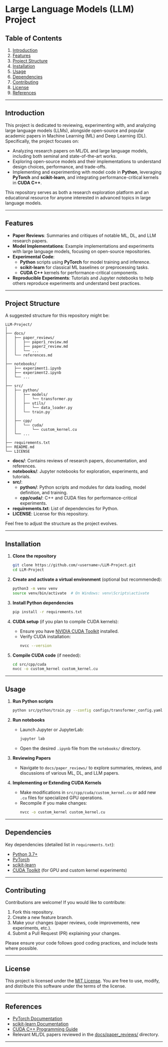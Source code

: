 # Large Language Models (LLM) Project

## Table of Contents
1. [Introduction](#introduction)  
2. [Features](#features)  
3. [Project Structure](#project-structure)  
4. [Installation](#installation)  
5. [Usage](#usage)  
6. [Dependencies](#dependencies)  
7. [Contributing](#contributing)  
8. [License](#license)  
9. [References](#references)

---

## Introduction
This project is dedicated to reviewing, experimenting with, and analyzing large language models (LLMs), alongside open-source and popular academic papers in Machine Learning (ML) and Deep Learning (DL). Specifically, the project focuses on:

- Analyzing research papers on ML/DL and large language models, including both seminal and state-of-the-art works.  
- Exploring open-source models and their implementations to understand design choices, performance, and trade-offs.  
- Implementing and experimenting with model code in **Python**, leveraging **PyTorch** and **scikit-learn**, and integrating performance-critical kernels in **CUDA C++**.

This repository serves as both a research exploration platform and an educational resource for anyone interested in advanced topics in large language models.

---

## Features
- **Paper Reviews**: Summaries and critiques of notable ML, DL, and LLM research papers.  
- **Model Implementations**: Example implementations and experiments with large language models, focusing on open-source repositories.  
- **Experimental Code**:  
  - **Python** scripts using **PyTorch** for model training and inference.  
  - **scikit-learn** for classical ML baselines or preprocessing tasks.  
  - **CUDA C++** kernels for performance-critical components.  
- **Reproducible Experiments**: Tutorials and Jupyter notebooks to help others reproduce experiments and understand best practices.

---

## Project Structure
A suggested structure for this repository might be:

```
LLM-Project/
│
├── docs/
│   ├── paper_reviews/
│   │   ├── paper1_review.md
│   │   ├── paper2_review.md
│   │   └── ...
│   └── references.md
│
├── notebooks/
│   ├── experiment1.ipynb
│   ├── experiment2.ipynb
│   └── ...
│
├── src/
│   ├── python/
│   │   ├── models/
│   │   │   └── transformer.py
│   │   ├── utils/
│   │   │   └── data_loader.py
│   │   └── train.py
│   │
│   ├── cpp/
│   │   └── cuda/
│   │       └── custom_kernel.cu
│   └── ...
│
├── requirements.txt
├── README.md
└── LICENSE
```

- **docs/**: Contains reviews of research papers, documentation, and references.  
- **notebooks/**: Jupyter notebooks for exploration, experiments, and tutorials.  
- **src/**:  
  - **python/**: Python scripts and modules for data loading, model definition, and training.  
  - **cpp/cuda/**: C++ and CUDA files for performance-critical experiments.  
- **requirements.txt**: List of dependencies for Python.  
- **LICENSE**: License for this repository.

Feel free to adjust the structure as the project evolves.

---

## Installation

1. **Clone the repository**  
   ```bash
   git clone https://github.com/<username>/LLM-Project.git
   cd LLM-Project
   ```

2. **Create and activate a virtual environment** (optional but recommended):  
   ```bash
   python3 -m venv venv
   source venv/bin/activate  # On Windows: venv\Scripts\activate
   ```

3. **Install Python dependencies**  
   ```bash
   pip install -r requirements.txt
   ```

4. **CUDA setup** (if you plan to compile CUDA kernels):  
   - Ensure you have [NVIDIA CUDA Toolkit](https://developer.nvidia.com/cuda-toolkit) installed.  
   - Verify CUDA installation:
     ```bash
     nvcc --version
     ```

5. **Compile CUDA code** (if needed):  
   ```bash
   cd src/cpp/cuda
   nvcc -o custom_kernel custom_kernel.cu
   ```

---

## Usage

1. **Run Python scripts**  
   ```bash
   python src/python/train.py --config configs/transformer_config.yaml
   ```

2. **Run notebooks**  
   - Launch Jupyter or JupyterLab:
     ```bash
     jupyter lab
     ```
   - Open the desired `.ipynb` file from the `notebooks/` directory.

3. **Reviewing Papers**  
   - Navigate to `docs/paper_reviews/` to explore summaries, reviews, and discussions of various ML, DL, and LLM papers.

4. **Implementing or Extending CUDA Kernels**  
   - Make modifications in `src/cpp/cuda/custom_kernel.cu` or add new `.cu` files for specialized GPU operations.  
   - Recompile if you make changes:
     ```bash
     nvcc -o custom_kernel custom_kernel.cu
     ```

---

## Dependencies
Key dependencies (detailed list in `requirements.txt`):
- [Python 3.7+](https://www.python.org/downloads/)  
- [PyTorch](https://pytorch.org/)  
- [scikit-learn](https://scikit-learn.org/)  
- [CUDA Toolkit](https://developer.nvidia.com/cuda-toolkit) (for GPU and custom kernel experiments)

---

## Contributing
Contributions are welcome! If you would like to contribute:

1. Fork this repository.  
2. Create a new feature branch.  
3. Make your changes (paper reviews, code improvements, new experiments, etc.).  
4. Submit a Pull Request (PR) explaining your changes.

Please ensure your code follows good coding practices, and include tests where possible.

---

## License
This project is licensed under the [MIT License](LICENSE). You are free to use, modify, and distribute this software under the terms of the license.

---

## References
- [PyTorch Documentation](https://pytorch.org/docs/stable/)  
- [scikit-learn Documentation](https://scikit-learn.org/stable/)  
- [CUDA C++ Programming Guide](https://docs.nvidia.com/cuda/cuda-c-programming-guide/index.html)  
- Relevant ML/DL papers reviewed in the [docs/paper_reviews/](docs/paper_reviews/) directory.

---
